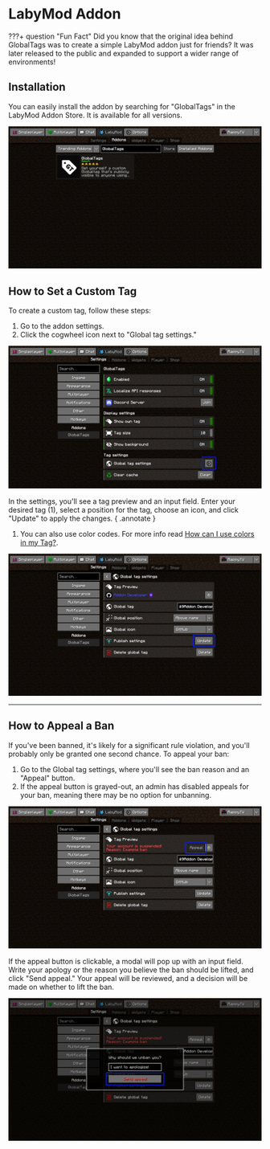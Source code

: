 # LabyMod Addon

???+ question "Fun Fact" 
    Did you know that the original idea behind GlobalTags was to create a simple LabyMod addon just for friends? It was later released to the public and expanded to support a wider range of environments!

## Installation

You can easily install the addon by searching for "GlobalTags" in the LabyMod Addon Store. It is available for all versions.

![Addon Installation](../assets/files/labymod/search.png)

## How to Set a Custom Tag

To create a custom tag, follow these steps:

1. Go to the addon settings.
2. Click the cogwheel icon next to "Global tag settings."

![Global Tag Settings](../assets/files/labymod/cogwheel.png)

In the settings, you'll see a tag preview and an input field. Enter your desired tag (1), select a position for the tag, choose an icon, and click "Update" to apply the changes.
{ .annotate }

1. You can also use color codes. For more info read [How can I use colors in my Tag?](../faq.md#how-can-i-customize-my-tag-with-colors).

![Setting a Tag](../assets/files/labymod/tag.png)

---

## How to Appeal a Ban

If you've been banned, it's likely for a significant rule violation, and you'll probably only be granted one second chance. To appeal your ban:

1. Go to the Global tag settings, where you'll see the ban reason and an "Appeal" button.
2. If the appeal button is grayed-out, an admin has disabled appeals for your ban, meaning there may be no option for unbanning.

![Grayed-out Appeal](../assets/files/labymod/gray_appeal.png)

If the appeal button is clickable, a modal will pop up with an input field. Write your apology or the reason you believe the ban should be lifted, and click "Send appeal." Your appeal will be reviewed, and a decision will be made on whether to lift the ban.

![Appeal Modal](../assets/files/labymod/appeal_modal.png)